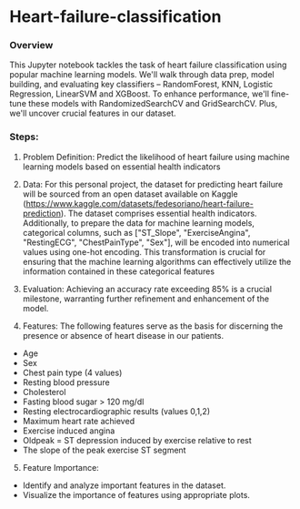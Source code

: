 # Heart-failure-classification

### Overview
This Jupyter notebook tackles the task of heart failure classification using popular machine learning models. We'll walk through data prep, model building, and evaluating key classifiers – RandomForest, KNN, Logistic Regression, LinearSVM and XGBoost. To enhance performance, we'll fine-tune these models with RandomizedSearchCV and GridSearchCV. Plus, we'll uncover crucial features in our dataset.

### Steps:
1) Problem Definition:
Predict the likelihood of heart failure using machine learning models based on essential health indicators

2) Data:
For this personal project, the dataset for predicting heart failure will be sourced from an open dataset available on Kaggle (https://www.kaggle.com/datasets/fedesoriano/heart-failure-prediction). The dataset comprises essential health indicators. Additionally, to prepare the data for machine learning models, categorical columns, such as ["ST_Slope", "ExerciseAngina", "RestingECG", "ChestPainType", "Sex"], will be encoded into numerical values using one-hot encoding. This transformation is crucial for ensuring that the machine learning algorithms can effectively utilize the information contained in these categorical features

3) Evaluation:
Achieving an accuracy rate exceeding 85% is a crucial milestone, warranting further refinement and enhancement of the model.

4) Features:
The following features serve as the basis for discerning the presence or absence of heart disease in our patients.
* Age           
* Sex
* Chest pain type (4 values)
* Resting blood pressure
* Cholesterol
* Fasting blood sugar > 120 mg/dl
* Resting electrocardiographic results (values 0,1,2)
* Maximum heart rate achieved
* Exercise induced angina
* Oldpeak = ST depression induced by exercise relative to rest
* The slope of the peak exercise ST segment


5) Feature Importance:
* Identify and analyze important features in the dataset.
* Visualize the importance of features using appropriate plots.
